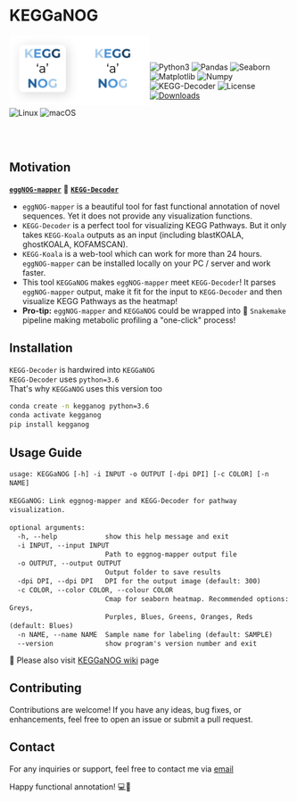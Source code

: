 # KEGGaNOG

<img src="https://github.com/iliapopov17/KEGGaNOG/blob/main/imgs/KaN_logo_light.png#gh-light-mode-only" align="left" width = 25%/>
<img src="https://github.com/iliapopov17/KEGGaNOG/blob/main/imgs/KaN_logo_dark.png#gh-dark-mode-only" align="left" width = 25%/>

<br>
<br>

![Python3](https://img.shields.io/badge/Language-Python3-steelblue)
![Pandas](https://img.shields.io/badge/Dependecy-Pandas-steelblue)
![Seaborn](https://img.shields.io/badge/Dependecy-Seaborn-steelblue)
![Matplotlib](https://img.shields.io/badge/Dependecy-Matplotlib-steelblue)
![Numpy](https://img.shields.io/badge/Dependecy-Numpy-steelblue)
![KEGG-Decoder](https://img.shields.io/badge/Dependecy-KEGG_Decoder-steelblue)
![License](https://img.shields.io/badge/License-MIT-steelblue)
[![Downloads](https://static.pepy.tech/badge/kegganog)](https://pepy.tech/project/kegganog)

![Linux](https://img.shields.io/badge/Linux-FCC624?style=for-the-badge&logo=linux&logoColor=black)
![macOS](https://img.shields.io/badge/mac%20os-000000?style=for-the-badge&logo=macos&logoColor=F0F0F0)

<br>
<br>

## Motivation

[**`eggNOG-mapper`**](https://github.com/eggnogdb/eggnog-mapper) 🤝 [**`KEGG-Decoder`**](https://github.com/bjtully/BioData/blob/master/KEGGDecoder/README.md)

- `eggNOG-mapper` is a beautiful tool for fast functional annotation of novel sequences. Yet it does not provide any visualization functions.
- `KEGG-Decoder` is a perfect tool for visualizing KEGG Pathways. But it only takes `KEGG-Koala` outputs as an input (including blastKOALA, ghostKOALA, KOFAMSCAN).
- `KEGG-Koala` is a web-tool which can work for more than 24 hours. `eggNOG-mapper` can be installed locally on your PC / server and work faster.
- This tool `KEGGaNOG` makes `eggNOG-mapper` meet `KEGG-Decoder`! It parses `eggNOG-mapper` output, make it fit for the input to `KEGG-Decoder` and then visualize KEGG Pathways as the heatmap!
- **Pro-tip:** `eggNOG-mapper` and `KEGGaNOG` could be wrapped into 🐍 `Snakemake` pipeline making metabolic profiling a "one-click" process!

## Installation

`KEGG-Decoder` is hardwired into `KEGGaNOG`<br>
`KEGG-Decoder` uses `python=3.6`<br>
That's why `KEGGaNOG` uses this version too

```bash
conda create -n kegganog python=3.6
conda activate kegganog
pip install kegganog
```

## Usage Guide

```
usage: KEGGaNOG [-h] -i INPUT -o OUTPUT [-dpi DPI] [-c COLOR] [-n NAME]

KEGGaNOG: Link eggnog-mapper and KEGG-Decoder for pathway visualization.

optional arguments:
  -h, --help            show this help message and exit
  -i INPUT, --input INPUT
                        Path to eggnog-mapper output file
  -o OUTPUT, --output OUTPUT
                        Output folder to save results
  -dpi DPI, --dpi DPI   DPI for the output image (default: 300)
  -c COLOR, --color COLOR, --colour COLOR
                        Cmap for seaborn heatmap. Recommended options: Greys,
                        Purples, Blues, Greens, Oranges, Reds (default: Blues)
  -n NAME, --name NAME  Sample name for labeling (default: SAMPLE)
  --version             show program's version number and exit
```

🔗 Please also visit [KEGGaNOG wiki](https://github.com/iliapopov17/KEGGaNOG/wiki) page

## Contributing
Contributions are welcome! If you have any ideas, bug fixes, or enhancements, feel free to open an issue or submit a pull request.

## Contact
For any inquiries or support, feel free to contact me via [email](mailto:iljapopov17@gmail.com)

Happy functional annotation! 💻🧬
